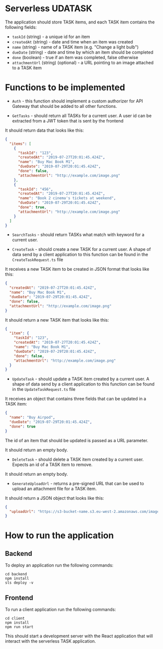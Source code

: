 # Serverless UDATASK

The application should store TASK items, and each TASK item contains the following fields:

- `taskId` (string) - a unique id for an item
- `createdAt` (string) - date and time when an item was created
- `name` (string) - name of a TASK item (e.g. "Change a light bulb")
- `dueDate` (string) - date and time by which an item should be completed
- `done` (boolean) - true if an item was completed, false otherwise
- `attachmentUrl` (string) (optional) - a URL pointing to an image attached to a TASK item

# Functions to be implemented

- `Auth` - this function should implement a custom authorizer for API Gateway that should be added to all other functions.

- `GetTasks` - should return all TASKs for a current user. A user id can be extracted from a JWT token that is sent by the frontend

It should return data that looks like this:

```json
{
  "items": [
    {
      "taskId": "123",
      "createdAt": "2019-07-27T20:01:45.424Z",
      "name": "Buy Mac Book M1",
      "dueDate": "2019-07-29T20:01:45.424Z",
      "done": false,
      "attachmentUrl": "http://example.com/image.png"
    },
    {
      "taskId": "456",
      "createdAt": "2019-07-27T20:01:45.424Z",
      "name": "Book 2 cinema's tickets at weekend",
      "dueDate": "2019-07-29T20:01:45.424Z",
      "done": true,
      "attachmentUrl": "http://example.com/image.png"
    }
  ]
}
```

- `SearchTasks` - should return TASKs what match with keyword for a current user.

- `CreateTask` - should create a new TASK for a current user. A shape of data send by a client application to this function can be found in the `CreateTaskRequest.ts` file

It receives a new TASK item to be created in JSON format that looks like this:

```json
{
  "createdAt": "2019-07-27T20:01:45.424Z",
  "name": "Buy Mac Book M1",
  "dueDate": "2019-07-29T20:01:45.424Z",
  "done": false,
  "attachmentUrl": "http://example.com/image.png"
}
```

It should return a new TASK item that looks like this:

```json
{
  "item": {
    "taskId": "123",
    "createdAt": "2019-07-27T20:01:45.424Z",
    "name": "Buy Mac Book M1",
    "dueDate": "2019-07-29T20:01:45.424Z",
    "done": false,
    "attachmentUrl": "http://example.com/image.png"
  }
}
```

- `UpdateTask` - should update a TASK item created by a current user. A shape of data send by a client application to this function can be found in the `UpdateTaskRequest.ts` file

It receives an object that contains three fields that can be updated in a TASK item:

```json
{
  "name": "Buy Airpod",
  "dueDate": "2019-07-29T20:01:45.424Z",
  "done": true
}
```

The id of an item that should be updated is passed as a URL parameter.

It should return an empty body.

- `DeleteTask` - should delete a TASK item created by a current user. Expects an id of a TASK item to remove.

It should return an empty body.

- `GenerateUploadUrl` - returns a pre-signed URL that can be used to upload an attachment file for a TASK item.

It should return a JSON object that looks like this:

```json
{
  "uploadUrl": "https://s3-bucket-name.s3.eu-west-2.amazonaws.com/image.png"
}
```

# How to run the application

## Backend

To deploy an application run the following commands:

```
cd backend
npm install
sls deploy -v
```

## Frontend

To run a client application run the following commands:

```
cd client
npm install
npm run start
```

This should start a development server with the React application that will interact with the serverless TASK application.
